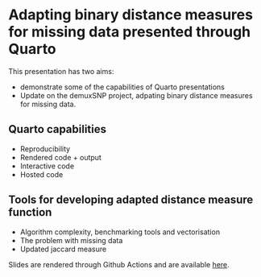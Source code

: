 # Adapting binary distance measures for missing data presented through Quarto

This presentation has two aims:
- demonstrate some of the capabilities of Quarto presentations
- Update on the demuxSNP project, adpating binary distance measures for missing data.

## Quarto capabilities

- Reproducibility 
- Rendered code + output
- Interactive code
- Hosted code

## Tools for developing adapted distance measure function

- Algorithm complexity, benchmarking tools and vectorisation
- The problem with missing data
- Updated jaccard measure

Slides are rendered through Github Actions and are available [here](https://michaelplynch.github.io/binarydists/#/title-slide).
